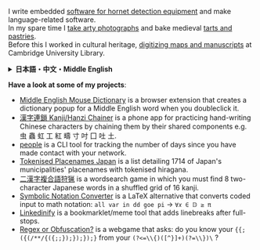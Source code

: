 I write embedded [software for hornet detection equipment](https://www.gardapis.co.uk) and make language-related software.      
In my spare time I [take arty photographs](https://callumbeaney.github.io) and bake medieval [tarts and pastries](https://callumbeaney.github.io/pages/baking/baking.html).  
Before this I worked in cultural heritage, [digitizing maps and manuscripts](https://callumbeaney.github.io/pages/dcu/dcu.html) at Cambridge University Library.

<details><summary>    <b>日本語・中文・Middle English</b>    </summary> 
  <br>
　カルと申します。イギリス東部出身のプログラマーで写真専門のライター兼編集者です。 美術写真評論オンライン出版物『C4 Journal』の共同創設者及び編集者です。 
以前はケンブリッジ大学図書館で文化遺産コレクションの写真技師として働きました。現在RFID関連の組込みプログラミングの体験学習をして、言語関連アップを発展しています。
  <br><br>
　我是一位自学的程序员同时兼职做作家编辑。我是网络出版物C4 Journal的文字编辑也是创始人之一。 在此之前我作为文化遗产摄影家在剑桥大学图书馆里工作过，在那期间我按照ISO标准数位化做了许多手稿和历史档案。 目前，我正在做嵌入式系统开发。  
  <br><br>
　Callum I hatte.  Wythinne þe felds of est Bretaygne I wone, by wylde wode nere.  þys myn Github schawen mony toles I haue my-seluen written.  My crafte bi for to deprece harnettes, þe stelen our hony and hunten oure bees, ful mony.  For a disport I bake and serue gode tartys, and wyth a liȝt-cheste picturez I make.  And quen I seȝ a wonder gladly wolde I schawe, ȝif lykez yow.  Bifore now I mony svch picturez maked at þe Vniuersite of Caumbrygge, for to preserue olde bokes in lyȝt.  Iwysse, at þis tyme, wyth svch a selly in siȝt, ȝe may think hit þese instruments þe werk of wychecrafte, bot hit bi a trappe of liȝt, and this "computer" bot sand þat þynkez, þat may ȝe wel trawe.
  <br>
  <br>
</details>


<b>Have a look at some of my projects</b>:
  - [Middle English Mouse Dictionary](https://github.com/goodpals/middle-english-mouse-dictionary) is a browser extension that creates a dictionary popup for a Middle English word when you doubleclick it.
  - [漢字連鎖 Kanji/Hanzi Chainer](https://github.com/CallumBeaney/kanji-hanzi-chainer) is a phone app for practicing hand-writing Chinese characters by chaining them by their shared components e.g. 虫 蟲 虹 工 紅 疇 寸 吋 囗 吐 土.
  - [people](https://github.com/CallumBeaney/people) is a CLI tool for tracking the number of days since you have made contact with your network.
  - [Tokenised Placenames Japan](https://github.com/CallumBeaney/Tokenized-Place-Names-Japan) is a list detailing 1714 of Japan's municipalities' placenames with tokenised hiragana.
  - [二漢字複合語狩猟](https://github.com/CallumBeaney/kanji-pair-game) is a wordsearch game in which you must find 8 two-character Japanese words in a shuffled grid of 16 kanji.
  - [Symbolic Notation Converter](https://github.com/CallumBeaney/Symbolic-Notation-Converter) is a LaTeX alternative that converts coded input to math notation: `all var in dd goe pi` → `∀𝑥 ∈ 𝔻 ≥ π`
  - [Linkedinify](https://callumbeaney.github.io/linkedinify/) is a bookmarklet/meme tool that adds linebreaks after full-stops. 
  - [Regex or Obfuscation?](https://regex-or-obfuscation.web.app/) is a webgame that asks: do you know your `{{;({(/**/{({;;});});});}` from your `(?<=\\{)([^}]+)(?=\\})\` ?
